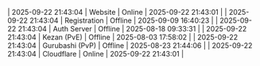| 2025-09-22 21:43:04 | Website | Online | 2025-09-22 21:43:01 |
| 2025-09-22 21:43:04 | Registration | Offline | 2025-09-09 16:40:23 |
| 2025-09-22 21:43:04 | Auth Server | Offline | 2025-08-18 09:33:31 |
| 2025-09-22 21:43:04 | Kezan (PvE) | Offline | 2025-08-03 17:58:02 |
| 2025-09-22 21:43:04 | Gurubashi (PvP) | Offline | 2025-08-23 21:44:06 |
| 2025-09-22 21:43:04 | Cloudflare | Online | 2025-09-22 21:43:01 |
